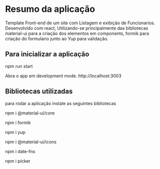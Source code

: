 # Resumo da aplicação

Template Front-end de um site com Listagem e exibição de Funcionarios.
Desenvolvido com react, Utilizando-se principalmente das bibliotecas material-ui para a criação dos elementos em components, formik para criação do formulario junto ao Yup para validação.

## Para inicializar a aplicação

npm run start

Abra o app em development mode. http://localhost:3003

 ## Bibliotecas utilizadas

para rodar a aplicação instale as seguintes bibliotecas

npm i @material-ui/core

npm i formik

npm i yup

npm i @material-ui/icons

npm i date-fns

npm i picker
